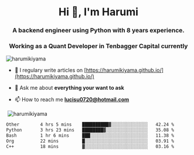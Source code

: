<h1 align="center">Hi 👋, I'm Harumi</h1>
<h3 align="center">A backend engineer using <b>Python</b> with 8 years experience.</h3>
<h3 align="center">Working as a Quant Developer in <b>Tenbagger Capital</b> currently</h3>

<p align="left"> <img src="https://komarev.com/ghpvc/?username=harumikiyama" alt="harumikiyama" /> </p>


- 📝 I regulary write articles on [https://harumikiyama.github.io/](https://harumikiyama.github.io/)

- 💬 Ask me about **everything your want to ask**

- 📫 How to reach me **lucisu0720@hotmail.com**

<p>&nbsp;<img align="center" src="https://github-readme-stats.vercel.app/api?username=harumikiyama&show_icons=true" alt="harumikiyama" /></p>


<!--START_SECTION:waka-->

```txt
Other        4 hrs 5 mins    ██████████▓░░░░░░░░░░░░░░   42.24 %
Python       3 hrs 23 mins   ████████▓░░░░░░░░░░░░░░░░   35.08 %
Bash         1 hr 6 mins     ███░░░░░░░░░░░░░░░░░░░░░░   11.38 %
Org          22 mins         █░░░░░░░░░░░░░░░░░░░░░░░░   03.91 %
C++          18 mins         ▓░░░░░░░░░░░░░░░░░░░░░░░░   03.16 %
```

<!--END_SECTION:waka-->
